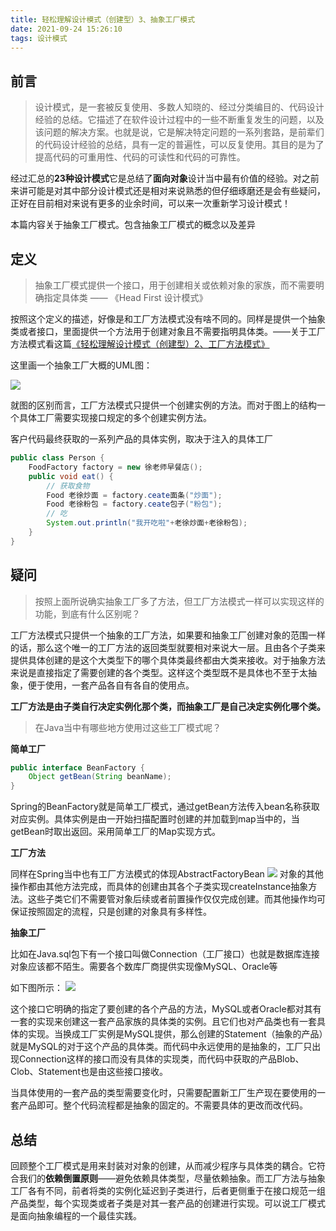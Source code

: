 ```yaml
---
title: 轻松理解设计模式（创建型）3、抽象工厂模式
date: 2021-09-24 15:26:10
tags: 设计模式
---
```


## 前言

>设计模式，是一套被反复使用、多数人知晓的、经过分类编目的、代码设计经验的总结。它描述了在软件设计过程中的一些不断重复发生的问题，以及该问题的解决方案。也就是说，它是解决特定问题的一系列套路，是前辈们的代码设计经验的总结，具有一定的普遍性，可以反复使用。其目的是为了提高代码的可重用性、代码的可读性和代码的可靠性。

经过汇总的**23种设计模式**它是总结了**面向对象**设计当中最有价值的经验。对之前来讲可能是对其中部分设计模式还是相对来说熟悉的但仔细琢磨还是会有些疑问，正好在目前相对来说有更多的业余时间，可以来一次重新学习设计模式！

本篇内容关于抽象工厂模式。包含抽象工厂模式的概念以及差异

## 定义

> 抽象工厂模式提供一个接口，用于创建相关或依赖对象的家族，而不需要明确指定具体类 —— 《Head First 设计模式》

按照这个定义的描述，好像是和工厂方法模式没有啥不同的。同样是提供一个抽象类或者接口，里面提供一个方法用于创建对象且不需要指明具体类。——关于工厂方法模式看这篇[《轻松理解设计模式（创建型）2、工厂方法模式》](https://mp.weixin.qq.com/s/BiCKzGzVxTgwMVoKZxhKTg)

这里画一个抽象工厂大概的UML图：

![](https://gitee.com/Jasper-zh/image_host/raw/master/2021-9-22/1632298582291-%E6%8A%BD%E8%B1%A1%E5%B7%A5%E5%8E%82%E6%A8%A1%E5%BC%8F%20(1).png)


就图的区别而言，工厂方法模式只提供一个创建实例的方法。而对于图上的结构一个具体工厂需要实现接口规定的多个创建实例方法。

客户代码最终获取的一系列产品的具体实例，取决于注入的具体工厂
```java
public class Person {
    FoodFactory factory = new 徐老师早餐店();
    public void eat() {
        // 获取食物
        Food 老徐炒面 = factory.ceate面条("炒面");
        Food 老徐粉包 = factory.ceate包子("粉包");
        // 吃
        System.out.println("我开吃啦"+老徐炒面+老徐粉包);
    }
}
```

## 疑问
> 按照上面所说确实抽象工厂多了方法，但工厂方法模式一样可以实现这样的功能，到底有什么区别呢？

工厂方法模式只提供一个抽象的工厂方法，如果要和抽象工厂创建对象的范围一样的话，那么这个唯一的工厂方法的返回类型就要相对来说大一层。且由各个子类来提供具体创建的是这个大类型下的哪个具体类最终都由大类来接收。对于抽象方法来说是直接指定了需要创建的各个类型。这样这个类型既不是具体也不至于太抽象，便于使用，一套产品各自有各自的使用点。

**工厂方法是由子类自行决定实例化那个类，而抽象工厂是自己决定实例化哪个类。**

> 在Java当中有哪些地方使用过这些工厂模式呢？

**简单工厂**
```java
public interface BeanFactory {
    Object getBean(String beanName);
}
```
Spring的BeanFactory就是简单工厂模式，通过getBean方法传入bean名称获取对应实例。具体实例是由一开始扫描配置时创建的并加载到map当中的，当getBean时取出返回。采用简单工厂的Map实现方式。

**工厂方法**

同样在Spring当中也有工厂方法模式的体现AbstractFactoryBean
![](https://gitee.com/Jasper-zh/image_host/raw/master/2021-9-23/1632403489417-image.png)
对象的其他操作都由其他方法完成，而具体的创建由其各个子类实现createInstance抽象方法。这些子类它们不需要管对象后续或者前置操作仅仅完成创建。而其他操作均可保证按照固定的流程，只是创建的对象具有多样性。


**抽象工厂**

比如在Java.sql包下有一个接口叫做Connection（工厂接口）也就是数据库连接对象应该都不陌生。需要各个数库厂商提供实现像MySQL、Oracle等

如下图所示：
![](https://gitee.com/Jasper-zh/image_host/raw/master/2021-9-22/1632301666462-image.png)

这个接口它明确的指定了要创建的各个产品的方法，MySQL或者Oracle都对其有一套的实现来创建这一套产品家族的具体类的实例。且它们也对产品类也有一套具体的实现。当换成工厂实例是MySQL提供，那么创建的Statement（抽象的产品）就是MySQL的对于这个产品的具体类。而代码中永远使用的是抽象的，工厂只出现Connection这样的接口而没有具体的实现类，而代码中获取的产品Blob、Clob、Statement也是由这些接口接收。

当具体使用的一套产品的类型需要变化时，只需要配置新工厂生产现在要使用的一套产品即可。整个代码流程都是抽象的固定的。不需要具体的更改而改代码。

## 总结

回顾整个工厂模式是用来封装对对象的创建，从而减少程序与具体类的耦合。它符合我们的**依赖倒置原则**——避免依赖具体类型，尽量依赖抽象。而工厂方法与抽象工厂各有不同，前者将类的实例化延迟到子类进行，后者更侧重于在接口规范一组产品类型，每个实现类或者子类是对其一套产品的创建进行实现。可以说工厂模式是面向抽象编程的一个最佳实践。